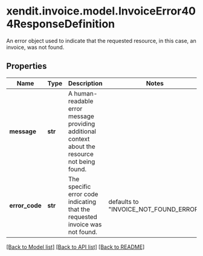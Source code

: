 # xendit.invoice.model.InvoiceError404ResponseDefinition

An error object used to indicate that the requested resource, in this case, an invoice, was not found.

## Properties
Name | Type | Description | Notes
------------ | ------------- | ------------- | -------------
**message** | **str** | A human-readable error message providing additional context about the resource not being found. | 
**error_code** | **str** | The specific error code indicating that the requested invoice was not found. | defaults to "INVOICE_NOT_FOUND_ERROR"

[[Back to Model list]](../README.md#documentation-for-models) [[Back to API list]](../README.md#documentation-for-api-endpoints) [[Back to README]](../README.md)


